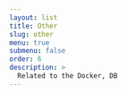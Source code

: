 ```yaml
---
layout: list
title: Other
slug: other
menu: true
submenu: false
order: 6
description: >
  Related to the Docker, DB
---
```

